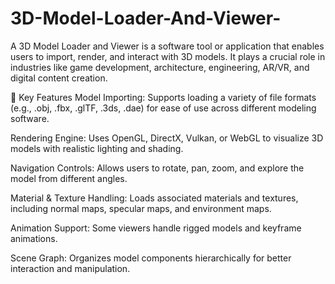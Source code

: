 # 3D-Model-Loader-And-Viewer-

A 3D Model Loader and Viewer is a software tool or application that enables users to import, render, and interact with 3D models. It plays a crucial role in industries like game development, architecture, engineering, AR/VR, and digital content creation.

🔧 Key Features
Model Importing: Supports loading a variety of file formats (e.g., .obj, .fbx, .glTF, .3ds, .dae) for ease of use across different modeling software.

Rendering Engine: Uses OpenGL, DirectX, Vulkan, or WebGL to visualize 3D models with realistic lighting and shading.

Navigation Controls: Allows users to rotate, pan, zoom, and explore the model from different angles.

Material & Texture Handling: Loads associated materials and textures, including normal maps, specular maps, and environment maps.

Animation Support: Some viewers handle rigged models and keyframe animations.

Scene Graph: Organizes model components hierarchically for better interaction and manipulation.

